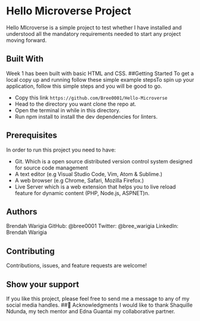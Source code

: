 # Hello Microverse Project
Hello MIcroverse is a simple project to test whether I have installed and understood all the mandatory requirements needed to start any project moving forward.
## Built With
Week 1 has been built with basic HTML and CSS.
##Getting Started
To get a local copy up and running follow these simple example stepsTo spin up your application, follow this simple steps and you will be good to go.

- Copy this link `https://github.com/Bree0001/Hello-Microverse`
- Head to the directory you want clone the repo at.
- Open the terminal in while in this directory.
- Run npm install to install the dev dependencies for linters.
## Prerequisites
In order to run this project you need to have:
- Git. Which is a open source distributed version control system designed for source code management
- A text editor (e.g Visual Studio Code, Vim, Atom & Sublime.)
- A web browser (e.g Chrome, Safari, Mozilla Firefox.)
- Live Server which is a web extension that helps you to live reload feature for dynamic content (PHP, Node.js, ASPNET)n. 
## Authors
Brendah Warigia
GitHub: @bree0001
Twitter: @bree_warigia
LinkedIn: Brendah Warigia
## Contributing
Contributions, issues, and feature requests are welcome!
## Show your support
If you like this project, please feel free to send me a message to any of my social media handles.
##🙏 Acknowledgments
I would like to thank Shaquille Ndunda, my tech mentor and Edna Guantai my collaborative partner.


